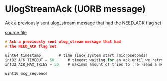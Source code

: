 # UlogStreamAck (UORB message)

Ack a previously sent ulog_stream message that had
the NEED_ACK flag set

[source file](https://github.com/PX4/PX4-Autopilot/blob/release/1.14/msg/UlogStreamAck.msg)

```c
# Ack a previously sent ulog_stream message that had
# the NEED_ACK flag set

uint64 timestamp		# time since system start (microseconds)
int32 ACK_TIMEOUT = 50		# timeout waiting for an ack until we retry to send the message [ms]
int32 ACK_MAX_TRIES = 50	# maximum amount of tries to (re-)send a message, each time waiting ACK_TIMEOUT ms

uint16 msg_sequence

```
